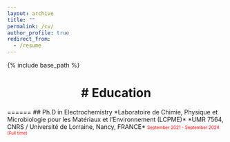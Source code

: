 ```yaml
---
layout: archive
title: ""
permalink: /cv/
author_profile: true
redirect_from:
  - /resume
---
```


{% include base_path %}
<div style="text-align:center;">
  <h1># Education</h1>
</div>
======
## Ph.D in Electrochemistry
*Laboratoire de Chimie, Physique et Microbiologie pour les Matériaux et l’Environnement (LCPME)*
*UMR 7564, CNRS / Université de Lorraine, Nancy, FRANCE*
<span style="color: red; font-size: 10px;">September 2021 - September 2024 (Full time)</span>




